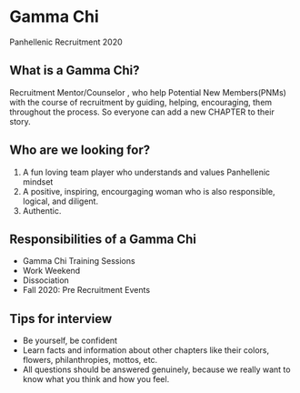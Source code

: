 # Gamma Chi
Panhellenic Recruitment 2020

## What is a Gamma Chi?
Recruitment Mentor/Counselor , who help Potential New Members(PNMs) with the course of recruitment by guiding, helping, encouraging, them throughout the process. So everyone can add a new CHAPTER to their story.

## Who are we looking for?
1. A fun loving team player who understands and values Panhellenic mindset
1. A positive, inspiring, encourgaging woman who is also responsible, logical, and diligent.
1. Authentic.

## Responsibilities of a Gamma Chi
* Gamma Chi Training Sessions
* Work Weekend
* Dissociation
* Fall 2020: Pre Recruitment Events

## Tips for interview

* Be yourself, be confident
* Learn facts and information about other chapters like their colors, flowers, philanthropies, mottos, etc.
* All questions should be answered genuinely, because we really want to know what you think and how you feel.










